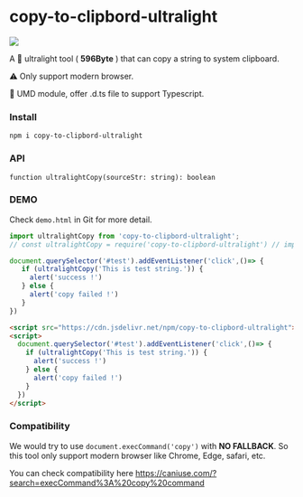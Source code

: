 # copy-to-clipbord-ultralight

![](https://travis-ci.org/OldDream/copy-to-clipboard-ultralight.svg?branch=main)

A 🚀 ultralight tool  ( **596Byte** )  that can copy a string to system clipboard.

⚠️ Only support modern browser.

🔑 UMD module, offer .d.ts file to support Typescript.



### Install

```
npm i copy-to-clipbord-ultralight
```



### API

`function ultralightCopy(sourceStr: string): boolean`



### DEMO

Check `demo.html` in Git for more detail.


```js
import ultralightCopy from 'copy-to-clipbord-ultralight';
// const ultralightCopy = require('copy-to-clipbord-ultralight') // import as commonJS module

document.querySelector('#test').addEventListener('click',()=> {
   if (ultralightCopy('This is test string.')) {
     alert('success !')
   } else {
     alert('copy failed !')
   }
})
```



```html
<script src="https://cdn.jsdelivr.net/npm/copy-to-clipbord-ultralight"></script>
<script>
  document.querySelector('#test').addEventListener('click',()=> {
    if (ultralightCopy('This is test string.')) {
      alert('success !')
    } else {
      alert('copy failed !')
    }
  })
</script>
```



### Compatibility

We would try to use `document.execCommand('copy')` with **NO FALLBACK**. So this tool only support modern browser like Chrome, Edge, safari, etc.

 You can check compatibility here https://caniuse.com/?search=execCommand%3A%20copy%20command




